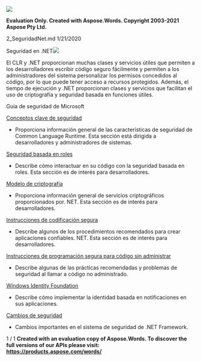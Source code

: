﻿![](2\_SeguridadNet.001.png)

**Evaluation Only. Created with Aspose.Words. Copyright 2003-2021 Aspose Pty Ltd.**

2\_SeguridadNet.md 1/21/2020

Seguridad en .NET![](2\_SeguridadNet.002.png)

El CLR y .NET proporcionan muchas clases y servicios útiles que permiten a los desarrolladores escribir código seguro fácilmente y permiten a los administradores del sistema personalizar los permisos concedidos al código, por lo que puede tener acceso a recursos protegidos. Además, el tiempo de ejecución y .NET proporcionan clases y servicios que facilitan el uso de criptografía y seguridad basada en funciones útiles.

Guia de seguridad de Microsoft

[Conceptos clave de seguridad](https://docs.microsoft.com/es-es/dotnet/standard/security/key-security-concepts)

- Proporciona información general de las características de seguridad de Common Language Runtime. Esta sección está dirigida a desarrolladores y administradores de sistemas.

[Seguridad basada en roles](https://docs.microsoft.com/es-es/dotnet/standard/security/role-based-security)

- Describe cómo interactuar en su código con la seguridad basada en roles. Esta sección es de interés para desarrolladores.

[Modelo de criptografía](https://docs.microsoft.com/es-es/dotnet/standard/security/cryptography-model)

- Proporciona información general de servicios criptográficos proporcionados por. NET. Esta sección es de interés para desarrolladores.

[Instrucciones de codificación segura](https://docs.microsoft.com/es-es/dotnet/standard/security/secure-coding-guidelines)

- Describe algunos de los procedimientos recomendados para crear aplicaciones confiables. NET. Esta sección es de interés para desarrolladores.

[Instrucciones de programación segura para código sin administrar](https://docs.microsoft.com/es-es/dotnet/framework/security/secure-coding-guidelines-for-unmanaged-code)

- Describe algunas de las prácticas recomendadas y problemas de seguridad al llamar a código no administrado.

[Windows Identity Foundation](https://docs.microsoft.com/es-es/dotnet/framework/security/index)

- Describe cómo implementar la identidad basada en notificaciones en sus aplicaciones.

[Cambios de seguridad](https://docs.microsoft.com/es-es/dotnet/framework/security/security-changes)

- Cambios importantes en el sistema de seguridad de .NET Framework.

1 / 1
**Created with an evaluation copy of Aspose.Words. To discover the full versions of our APIs please visit: https://products.aspose.com/words/**
